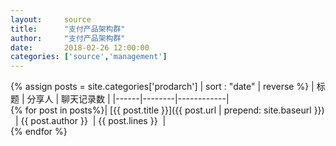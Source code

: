 ```yaml
---
layout: 	source
title: 		"支付产品架构群"
author: 	"支付产品架构群"
date:       2018-02-26 12:00:00 
categories:	['source','management']
---
```

{% assign posts = site.categories['prodarch'] | sort : "date" | reverse %}
| 标题 | 分享人 | 聊天记录数 | 
|------|--------|------------|  
{% for post in posts%}| [{{ post.title }}]({{ post.url | prepend: site.baseurl }}) &nbsp;&nbsp;| {{ post.author }} &nbsp;| {{ post.lines }} &nbsp;|  
{% endfor %}
